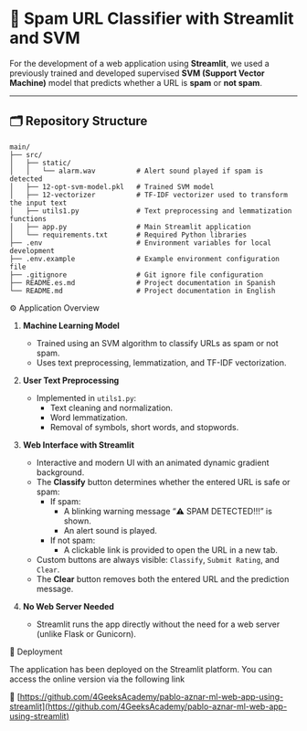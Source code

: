 # 🧠 Spam URL Classifier with Streamlit and SVM

For the development of a web application using **Streamlit**, we used a previously trained and developed supervised **SVM (Support Vector Machine)** model that predicts whether a URL is **spam** or **not spam**.

---

## 🗂️ Repository Structure

```plaintext
main/
├── src/
│   ├── static/
│   │   └── alarm.wav          # Alert sound played if spam is detected
│   ├── 12-opt-svm-model.pkl   # Trained SVM model
│   ├── 12-vectorizer          # TF-IDF vectorizer used to transform the input text
│   ├── utils1.py              # Text preprocessing and lemmatization functions
│   ├── app.py                 # Main Streamlit application
│   └── requirements.txt       # Required Python libraries
├── .env                       # Environment variables for local development
├── .env.example               # Example environment configuration file
├── .gitignore                 # Git ignore file configuration
├── README.es.md               # Project documentation in Spanish
└── README.md                  # Project documentation in English

```

⚙️ Application Overview

1. **Machine Learning Model**
   - Trained using an SVM algorithm to classify URLs as spam or not spam.
   - Uses text preprocessing, lemmatization, and TF-IDF vectorization.

2. **User Text Preprocessing**
   - Implemented in `utils1.py`:
     - Text cleaning and normalization.
     - Word lemmatization.
     - Removal of symbols, short words, and stopwords.

3. **Web Interface with Streamlit**
   - Interactive and modern UI with an animated dynamic gradient background.
   - The **Classify** button determines whether the entered URL is safe or spam:
     - If spam:
       - A blinking warning message “⚠️ SPAM DETECTED!!!” is shown.
       - An alert sound is played.
     - If not spam:
       - A clickable link is provided to open the URL in a new tab.
   - Custom buttons are always visible: `Classify`, `Submit Rating`, and `Clear`.
   - The **Clear** button removes both the entered URL and the prediction message.

4. **No Web Server Needed**
   - Streamlit runs the app directly without the need for a web server (unlike Flask or Gunicorn).

🚀 Deployment

The application has been deployed on the Streamlit platform. You can access the online version via the following link

🔗 [https://github.com/4GeeksAcademy/pablo-aznar-ml-web-app-using-streamlit](https://github.com/4GeeksAcademy/pablo-aznar-ml-web-app-using-streamlit)
